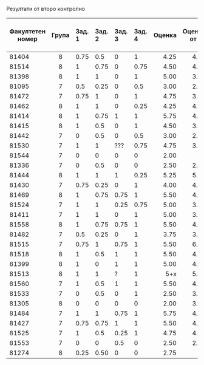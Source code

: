 Резултати от второ контролно

| Факултетен номер | Група | Зад. 1 | Зад. 2 | Зад. 3 | Зад. 4 | Оценка  | Оценка от к1 | Оценка от текущ контрол | Освобождава се от писмен изпит с: |
| ---------- |:-----:|:-------|:-------|:-------|:-------|-------: |-----:|--:|--:|
| 81404      | 8     | 0.75   | 0.5    | 0      | 1      | 4.25    | 4.25 | 6 | 4.833333 |
| 81514      | 8     | 1      | 0.75   | 0      | 0.75   | 4.50    | 4.25 | 6 | 4.91666666667 |
| 81398      | 8     | 1      | 1      | 0      | 1      | 5.00    | 3.75 | 6 | 4.91666666667 |
| 81095      | 7     | 0.5    | 0.25   | 0      | 0.5    | 3.00    | 2.50 | - | - |
| 81472      | 7     | 0.75   | 1      | 0      | 1      | 4.75    | 3.50 | 6 | 4.75 |
| 81462      | 8     | 1      | 1      | 0      | 0.25   | 4.25    | 4.25 | 6 | 4.833333 |
| 81414      | 8     | 1      | 0.75   | 1      | 1      | 5.75    | 4.75 | 6 | 6 |
| 81415      | 8     | 1      | 0.5    | 0      | 1      | 4.50    | 3.25 | 6 | 4.58 |
| 81442      | 7     | 0      | 0.5    | 0      | 0.5    | 3.00    | 2.75 | 6 | - |
| 81530      | 7     | 1      | 1      | ???    | 0.75   | 4.75    | 3.50 | 6 | 4.75 |
| 81544      | 7     | 0      | 0      | 0      | 0      | 2.00    | -    | - | - |
| 81336      | 7     | 0      | 0.5    | 0      | 0      | 2.50    | 2.25 | 5 | - |
| 81444      | 8     | 1      | 1      | 1      | 0.25   | 5.25    | 5.00 | 6 | 5.4166666667 |
| 81430      | 7     | 0.75   | 0.25   | 0      | 1      | 4.00    | 4.00 | 6 | 4.66666666667 |
| 81469      | 8     | 1      | 0.75   | 0.75   | 1      | 5.50    | 4.25 | 6 | 5.25 |
| 81524      | 7     | 1      | 1      | 0.25   | 0.75   | 5.00    | 3.50 | 6 | 4.833333 |
| 81411      | 7     | 1      | 1      | 0      | 1      | 5.00    | 3.25 | 6 | 4.75 |
| 81558      | 8     | 1      | 0.75   | 0.75   | 1      | 5.50    | 4.25 | 6 | 5.25 |
| 81482      | 7     | 0.5    | 0.25   | 0      | 1      | 3.75    | 3.25 | 5.50 | - |
| 81515      | 7     | 0.75   | 1      | 0.75   | 1      | 5.50    | 6.00 | 6 | 6 |
| 81518      | 8     | 1      | 0.5    | 1      | 1      | 5.50    | 4.00 | 6 | 5.16666666667 |
| 81399      | 8     | 1      | 0      | 1      | 1      | 5.00    | 4.50 | 6 | 5.16666666667 |
| 81513      | 8     | 1      | 1      | ?      | 1      | 5+x     | 5.75 | 6 | ~3.50 |
| 81560      | 7     | 1      | 0.5    | 1      | 1      | 5.50    | 4.25 | 6 | 5.25 |
| 81533      | 7     | 0      | 0.5    | 0      | 1      | 2.50    | 3.00 | - | - |
| 81305      | 8     | 0      | 0      | 0      | 0      | 2.00    | 3.25 | 6 | - |
| 81484      | 7     | 1      | 1      | 0.75   | 1      | 5.75    | 4.50 | 6 | 5.41666666667 |
| 81427      | 7     | 0.75   | 0.75   | 1      | 1      | 5.50    | 4.50 | 6 | 5.33333333333 |
| 81525      | 7     | 1      | 0.5    | 0.25   | 1      | 4.75    | 4.50 | 6 | 5.08333333333 |
| 81553      | 7     | 0      | 0      | 0.5    | 0      | 2.50    | 2.00 | 6 | - |
| 81274      | 8     | 0.25   | 0.50   | 0      | 0      | 2.75    | -    | - | - |
